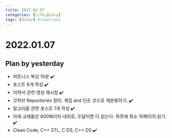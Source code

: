 ```yaml
---
title: 2022.01.07
categories: [Life,Diary]
tags: [diary] #lowercase    
---
```


# 2022.01.07


## Plan by yesterday
- 피트니스 복싱 10분 ✔️
- 포스트 6개 작성 ✔️
- 이력서 관련 영상 재시청 ✔️
- 깃허브 Repsotories 정리. 게임 and 단순 코드로 재분류하기. ✔️
- 알고리즘 관련 포스트 1개 작성 ✔️
- 아래 교재들은 600페이지 내외로, 두달이면 다 읽는다. 하루에 최소 10페이지 읽기. ✔️
- Clean Code, C++ STL, C DS, C++ DS ✔️
